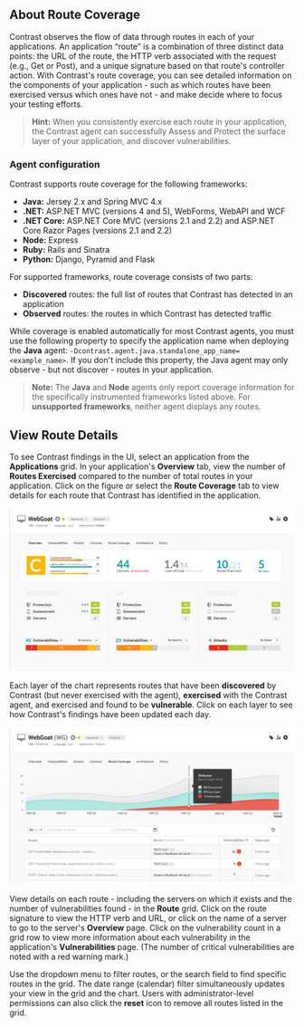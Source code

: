 <!--
title: "Route Coverage"
description: "Overview of setting up environments"
tags: "user UI applications route coverage exercised vulnerabilities"
-->

## About Route Coverage

Contrast observes the flow of data through routes in each of your applications. An application “route” is a combination of three distinct data points: the URL of the route, the HTTP verb associated with the request (e.g., Get or Post), and a unique signature based on that route's controller action. With Contrast's route coverage, you can see detailed information on the components of your application - such as which routes have been exercised versus which ones have not - and make decide where to focus your testing efforts. 

> **Hint:** When you consistently exercise each route in your application, the Contrast agent can successfully Assess and Protect the surface layer of your application, and discover vulnerabilities. 

### Agent configuration 

Contrast supports route coverage for the following frameworks: 

* **Java:** Jersey 2.x and Spring MVC 4.x 
* **.NET:** ASP.NET MVC (versions 4 and 5), WebForms, WebAPI and WCF
* **.NET Core:** ASP.NET Core MVC (versions 2.1 and 2.2) and ASP.NET Core Razor Pages (versions 2.1 and 2.2)
* **Node:** Express 
* **Ruby:** Rails and Sinatra
* **Python:** Django, Pyramid and Flask

For supported frameworks, route coverage consists of two parts:  

* **Discovered** routes: the full list of routes that Contrast has detected in an application 
* **Observed** routes: the routes in which Contrast has detected traffic

While coverage is enabled automatically for most Contrast agents, you must use the following property to specify the application name when deploying the **Java** agent: `-Dcontrast.agent.java.standalone_app_name=<example_name>`. If you don't include this property, the Java agent may only observe - but not discover - routes in your application. 

> **Note:** The **Java** and **Node** agents only report coverage information for the specifically instrumented frameworks listed above. For **unsupported frameworks**, neither agent displays any routes.


## View Route Details 

To see Contrast findings in the UI, select an application from the **Applications** grid. In your application's **Overview** tab, view the number of **Routes Exercised** compared to the number of total routes in your application. Click on the figure or select the **Route Coverage** tab to view details for each route that Contrast has identified in the application. 

<a href="assets/images/App-overview.png" rel="lightbox" title="View routes in your application Overview page"><img class="thumbnail" src="assets/images/App-overview.png"/></a>

Each layer of the chart represents routes that have been **discovered** by Contrast (but never exercised with the agent), **exercised** with the Contrast agent, and exercised and found to be **vulnerable**. Click on each layer to see how Contrast's findings have been updated each day. 

<a href="assets/images/App-route-coverage.png" rel="lightbox" title="View detailed coverage information for each route"><img class="thumbnail" src="assets/images/App-route-coverage.png"/></a>

View details on each route - including the servers on which it exists and the number of vulnerabilities found - in the **Route** grid. Click on the route signature to view the HTTP verb and URL, or click on the name of a server to go to the server's **Overview** page. Click on the vulnerability count in a grid row to view more information about each vulnerability in the application's **Vulnerabilities** page. (The number of critical vulnerabilities are noted with a red warning mark.)  

Use the dropdown menu to filter routes, or the search field to find specific routes in the grid. The date range (calendar) filter simultaneously updates your view in the grid and the chart. Users with administrator-level permissions can also click the **reset** icon to remove all routes listed in the grid. 



